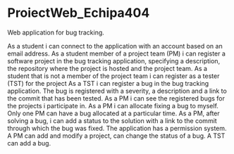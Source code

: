 # ProiectWeb_Echipa404
Web application for bug tracking.


As a student i can connect to the application with an account based on an email address.
As a student member of a project team (PM) i can register a software project in the bug tracking application, specifying a description, the repository where the project is hosted and the project team.
As a student that is not a member of the project team i can register as a tester (TST) for the project
As a TST i can register a bug in the bug tracking application. The bug is registered with a severity, a description and a link to the commit that has been tested.
As a PM i can see the registered bugs for the projects i participate in.
As a PM i can allocate fixing a bug to myself. Only one PM can have a bug allocated at a particular time.
As a PM, after solving a bug, i can add a status to the solution with a link to the commit through which the bug was fixed.
The application has  a permission system. A PM can add and modify a project, can change the status of a bug. A TST can add a bug.

